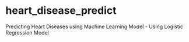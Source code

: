 # heart_disease_predict
Predicting Heart Diseases using Machine Learning Model - Using Logistic Regression Model
